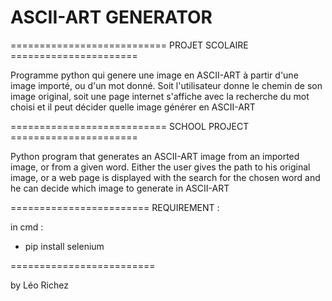# ASCII-ART GENERATOR

=========================== PROJET SCOLAIRE ======================  

Programme python qui genere une image en ASCII-ART à partir d'une image importé, ou d'un mot donné.
Soit l'utilisateur donne le chemin de son image original, soit une page internet s'affiche avec la recherche du mot choisi et il peut décider quelle image générer en ASCII-ART

=========================== SCHOOL PROJECT ======================     

Python program that generates an ASCII-ART image from an imported image, or from a given word.
Either the user gives the path to his original image, or a web page is displayed with the search for the chosen word and he can decide which image to generate in ASCII-ART

========================
REQUIREMENT : 

in cmd : 
- pip install selenium


=========================

by Léo Richez
